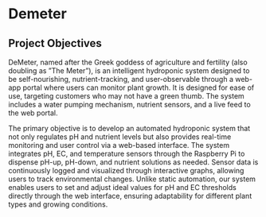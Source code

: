# Demeter

## Project Objectives
DeMeter, named after the Greek goddess of agriculture and fertility (also doubling as ”The Meter”),
is an intelligent hydroponic system designed to be self-nourishing, nutrient-tracking, and user-observable
through a web-app portal where users can monitor plant growth. It is designed for ease of use, targeting
customers who may not have a green thumb. The system includes a water pumping mechanism, nutrient
sensors, and a live feed to the web portal.

The primary objective is to develop an automated hydroponic system that not only regulates pH
and nutrient levels but also provides real-time monitoring and user control via a web-based interface.
The system integrates pH, EC, and temperature sensors through the Raspberry Pi to dispense pH-up,
pH-down, and nutrient solutions as needed. Sensor data is continuously logged and visualized through
interactive graphs, allowing users to track environmental changes. Unlike static automation, our system
enables users to set and adjust ideal values for pH and EC thresholds directly through the web interface,
ensuring adaptability for different plant types and growing conditions.